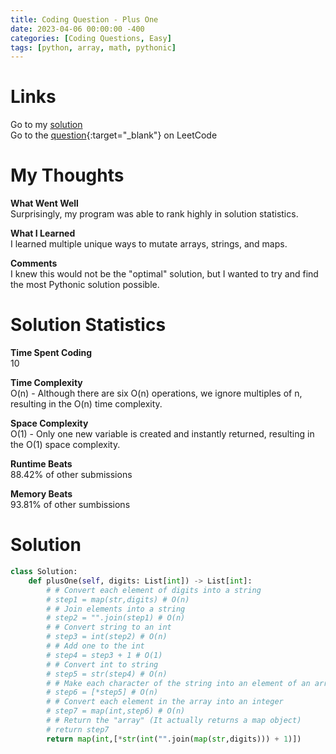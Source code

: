```yaml
---
title: Coding Question - Plus One
date: 2023-04-06 00:00:00 -400
categories: [Coding Questions, Easy]
tags: [python, array, math, pythonic]
---
```


# Links  

Go to my [solution](#solution)  
Go to the [question](https://leetcode.com/problems/plus-one/){:target="_blank"} on LeetCode  

# My Thoughts  

**What Went Well**  
Surprisingly, my program was able to rank highly in solution statistics.

**What I Learned**  
I learned multiple unique ways to mutate arrays, strings, and maps.

**Comments**  
I knew this would not be the "optimal" solution, but I wanted to try and find the most Pythonic solution possible.

# Solution Statistics  

**Time Spent Coding**  
10

**Time Complexity**  
O(n) - Although there are six O(n) operations, we ignore multiples of n, resulting in the O(n) time complexity.

**Space Complexity**  
O(1) - Only one new variable is created and instantly returned, resulting in the O(1) space complexity.

**Runtime Beats**  
88.42% of other submissions  

**Memory Beats**  
93.81% of other sumbissions  

# Solution  

```python
class Solution:
    def plusOne(self, digits: List[int]) -> List[int]:
        # # Convert each element of digits into a string
        # step1 = map(str,digits) # O(n)
        # # Join elements into a string
        # step2 = "".join(step1) # O(n)
        # # Convert string to an int
        # step3 = int(step2) # O(n)
        # # Add one to the int
        # step4 = step3 + 1 # O(1)
        # # Convert int to string
        # step5 = str(step4) # O(n)
        # # Make each character of the string into an element of an array
        # step6 = [*step5] # O(n)
        # # Convert each element in the array into an integer
        # step7 = map(int,step6) # O(n)
        # # Return the "array" (It actually returns a map object)
        # return step7
        return map(int,[*str(int("".join(map(str,digits))) + 1)])
```

